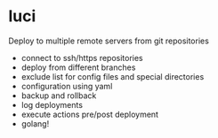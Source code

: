 # luci
Deploy to multiple remote servers from git repositories

- connect to ssh/https repositories
- deploy from different branches
- exclude list for config files and special directories 
- configuration using yaml
- backup and rollback
- log deployments
- execute actions pre/post deployment
- golang!



